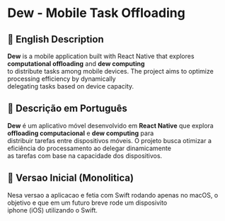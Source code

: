 # Dew - Mobile Task Offloading

## 📌 English Description
**Dew** is a mobile application built with React Native that explores **computational offloading** and **dew computing** <br>
to distribute tasks among mobile devices. The project aims to optimize processing efficiency by dynamically <br> 
delegating tasks based on device capacity.

## 📌 Descrição em Português
**Dew** é um aplicativo móvel desenvolvido em **React Native** que explora **offloading computacional** e **dew computing** para <br> 
distribuir tarefas entre dispositivos móveis. O projeto busca otimizar a eficiência do processamento ao delegar dinamicamente <br>
as tarefas com base na capacidade dos dispositivos.

## 📌 Versao Inicial (Monolitica)
Nesa versao a aplicacao e fetia com Swift rodando apenas no macOS, o objetivo e que em um futuro breve rode um disposivito <br> 
iphone (iOS)  utilizando o Swift.

